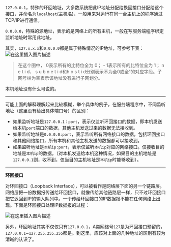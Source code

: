 
```127.0.0.1```，特殊的环回地址，大多数系统把此IP地址分配给换回接口分配给这个接口，并命名为```localhost```(主机名)，一般用来对运行在同一台主机上的程序通过TCP/IP进行通信。

```0.0.0.0```，特殊的源地址，表示的是网络上的所有主机，一般在写服务端程序绑定监听地址时常用此地址。

其实，```127.x.x.x```和```0.0.0.0```都是属于特殊情况的IP地址，可参考下表：
![在这里插入图片描述](https://img-blog.csdn.net/20181025164440379?watermark/2/text/aHR0cHM6Ly9ibG9nLmNzZG4ubmV0L3NfbGlzaGVuZw==/font/5a6L5L2T/fontsize/400/fill/I0JBQkFCMA==/dissolve/70)

>在这个图中， 0表示所有的比特位全为 0； - 1表示所有的比特位全为 1； n e t i d、 s u b n e t i d和h o s t i d分别表示不为全0或全1的对应字段。子网号栏为空表示该地址没有进行子网划分。

本机地址没有什么可说的。

---

可能上面的解释理解起来比较模糊，举个具体的例子，在服务端程序中，不同监听地址（这里没有给出具体端口号）的区别：
- 如果监听地址是```127.0.0.1：port```，表示仅监听环回接口的数据，即本机发送给本机```port```端口的数据，其他主机发送过来的数据无法接收到。
- 如果监听地址是```0.0.0.0:port```，表示监听所有网络接口的数据，包括环回接口和其他网络接口，所有本机和其他主机发送的数据都可以接收到。
- 如果监听地址是```本机ip:port```，表示仅监听```本机ip```对应的网络接口。仅接收目的地址是```本机ip```的数据。（对本机发送给本机这种情况，如果目的主机地址是```127.0.0.1```则，收不到，仅当目的主机地址是```本机ip```时能够收到）。


---
**环回接口**

对环回接口（Loopback Interface），可以被看作是网络层下面的另一个链路层。网络层把一份数据报传送给环回接口，就像传给其他链路层一样，只不过环回接口把它返回到IP的输入队列中。一个传给环回接口的IP数据报不能在任何网络上出现。下面是环回接口处理IP数据报的过程：

![在这里插入图片描述](https://img-blog.csdn.net/20181025165533961?watermark/2/text/aHR0cHM6Ly9ibG9nLmNzZG4ubmV0L3NfbGlzaGVuZw==/font/5a6L5L2T/fontsize/400/fill/I0JBQkFCMA==/dissolve/70)


另外，环回地址其实不仅仅只有```127.0.0.1```，A类网络号```127```是为环回接口预留的，```127.0.0.1```~```127.255.255.255```都是。到这里，应该对上面的几种地址的区别有较为清晰的认识了。